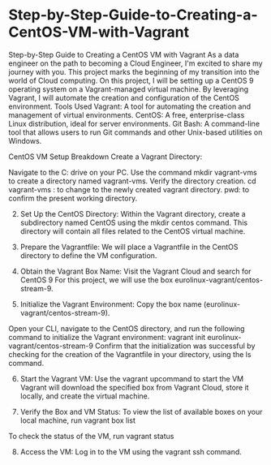 # Step-by-Step-Guide-to-Creating-a-CentOS-VM-with-Vagrant

Step-by-Step Guide to Creating a CentOS VM with Vagrant
As a data engineer on the path to becoming a Cloud Engineer, I'm excited to share my journey with you. This project marks the beginning of my transition into the world of Cloud computing.
On this project, I will be setting up a CentOS 9 operating system on a Vagrant-managed virtual machine. By leveraging Vagrant, I will automate the creation and configuration of the CentOS environment.
Tools Used
Vagrant: A tool for automating the creation and management of virtual environments.
CentOS: A free, enterprise-class Linux distribution, ideal for server environments.
Git Bash: A command-line tool that allows users to run Git commands and other Unix-based utilities on Windows.

CentOS VM Setup Breakdown
Create a Vagrant Directory:

Navigate to the C: drive on your PC.
Use the command mkdir vagrant-vms to create a directory named vagrant-vms.
Verify the directory creation.
cd vagrant-vms : to change to the newly created vagrant directory.
pwd: to confirm the present working directory.

2. Set Up the CentOS Directory:
Within the Vagrant directory, create a subdirectory named CentOS using the mkdir centos command.
This directory will contain all files related to the CentOS virtual machine.

3. Prepare the Vagrantfile:
We will place a Vagrantfile in the CentOS directory to define the VM configuration.

4. Obtain the Vagrant Box Name:
Visit the Vagrant Cloud and search for CentOS 9
For this project, we will use the box eurolinux-vagrant/centos-stream-9.

5. Initialize the Vagrant Environment:
Copy the box name (eurolinux-vagrant/centos-stream-9).

Open your CLI, navigate to the CentOS directory, and run the following command to initialize the Vagrant environment: vagrant init eurolinux-vagrant/centos-stream-9
Confirm that the initialization was successful by checking for the creation of the Vagrantfile in your directory, using the ls command.

6. Start the Vagrant VM:
Use the vagrant upcommand to start the VM
Vagrant will download the specified box from Vagrant Cloud, store it locally, and create the virtual machine.

7. Verify the Box and VM Status:
To view the list of available boxes on your local machine, run vagrant box list

To check the status of the VM, run vagrant status

8. Access the VM:
Log in to the VM using the vagrant ssh command.

